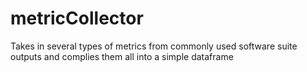 # metricCollector
Takes in several types of metrics from commonly used software suite outputs and complies them all into a simple dataframe
